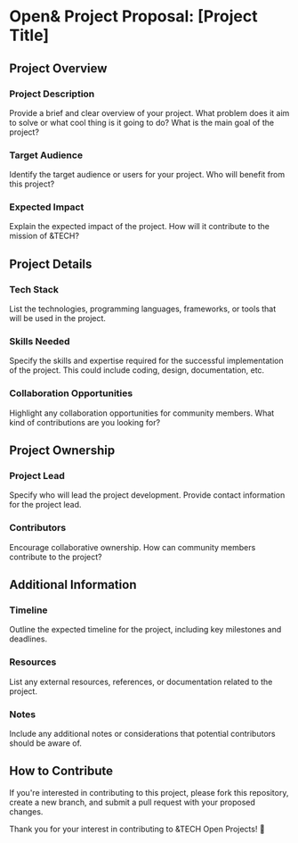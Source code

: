 # Open& Project Proposal: [Project Title]

## Project Overview

### Project Description

Provide a brief and clear overview of your project. What problem does it aim to solve or what cool thing is it going to do? What is the main goal of the project?

### Target Audience

Identify the target audience or users for your project. Who will benefit from this project?

### Expected Impact

Explain the expected impact of the project. How will it contribute to the mission of &TECH?

## Project Details

### Tech Stack

List the technologies, programming languages, frameworks, or tools that will be used in the project.

### Skills Needed

Specify the skills and expertise required for the successful implementation of the project. This could include coding, design, documentation, etc.

### Collaboration Opportunities

Highlight any collaboration opportunities for community members. What kind of contributions are you looking for?

## Project Ownership

### Project Lead

Specify who will lead the project development. Provide contact information for the project lead.

### Contributors

Encourage collaborative ownership. How can community members contribute to the project?

## Additional Information

### Timeline

Outline the expected timeline for the project, including key milestones and deadlines.

### Resources

List any external resources, references, or documentation related to the project.

### Notes

Include any additional notes or considerations that potential contributors should be aware of.

## How to Contribute

If you're interested in contributing to this project, please fork this repository, create a new branch, and submit a pull request with your proposed changes.

Thank you for your interest in contributing to &TECH Open Projects! 🚀
